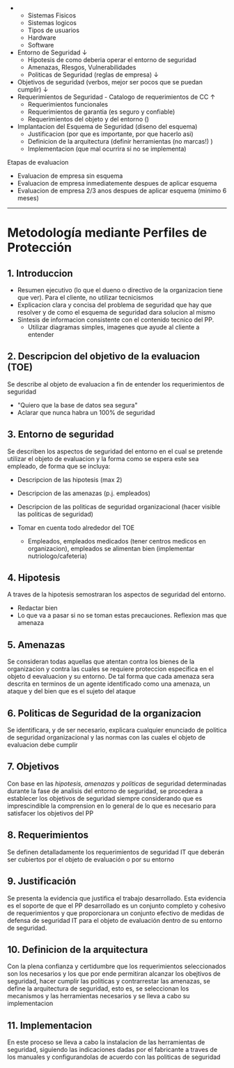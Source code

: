 - 
	- Sistemas Fisicos
	- Sistemas logicos
	- Tipos de usuarios
	- Hardware
	- Software
- Entorno de Seguridad $\downarrow$
	- Hipotesis de como deberia operar el entorno de seguridad
	- Amenazas, RIesgos, Vulnerabilidades
	- Politicas de Seguridad (reglas de empresa) $\downarrow$
- Objetivos de seguridad (verbos, mejor ser pocos que se puedan cumplir) $\downarrow$
- Requerimientos de Seguridad
		- Catalogo de requerimientos de CC $\uparrow$
	- Requerimientos funcionales
	- Requerimientos de garantia (es seguro y confiable)
	- Requerimientos del objeto y del entorno ()
- Implantacion del Esquema de Seguridad (diseno del esquema)
	- Justificacion (por que es importante, por que hacerlo asi)
	- Definicion de la arquitectura (definir herramientas (no marcas!) )
	- Implementacion (que mal ocurrira si no se implementa)

Etapas de evaluacion 
- Evaluacion de empresa sin esquema
- Evaluacion de empresa inmediatemente despues de aplicar esquema
- Evaluacion de empresa 2/3 anos despues de aplicar esquema (minimo 6 meses)

___

# Metodología mediante Perfiles de Protección

## 1. Introduccion
- Resumen ejecutivo (lo que el dueno o directivo de la organizacion tiene que ver). Para el cliente, no utilizar tecnicismos
- Explicacion clara y concisa del problema de seguridad que hay que resolver y de como el esquema de seguridad dara solucion al mismo
- Sintesis de informacion consistente con el contenido tecnico del PP.
	- Utilizar diagramas simples, imagenes que ayude al cliente a entender

## 2. Descripcion del objetivo de la evaluacion (TOE)
Se describe al objeto de evaluacion a fin de entender los requerimientos de seguridad

- "Quiero que la base de datos sea segura" 
- Aclarar que nunca habra un 100% de seguridad

## 3. Entorno de seguridad
Se describen los aspectos de seguridad del entorno en el cual se pretende utilizar el objeto de evaluacion y la forma como se espera este sea empleado, de forma que se incluya:
- Descripcion de las hipotesis (max 2)
- Descripcion de las amenazas (p.j. empleados)
- Descripcion de las politicas de seguridad organizacional (hacer visible las politicas de seguridad)

- Tomar en cuenta todo alrededor del TOE
	- Empleados, empleados medicados (tener centros medicos en organizacion), empleados se alimentan bien (implementar nutriologo/cafeteria)

## 4. Hipotesis
A traves de la hipotesis semostraran los aspectos de seguridad del entorno.
- Redactar bien
- Lo que va a pasar si no se toman estas precauciones. Reflexion mas que amenaza

## 5. Amenazas
Se consideran todas aquellas que atentan contra los bienes de la organizacion y contra las cuales se requiere proteccion especifica en el objeto d eevaluacion y su entorno. De tal forma que cada amenaza sera descrita en terminos de un agente identificado como una amenaza, un ataque y del bien que es el sujeto del ataque

## 6. Politicas de Seguridad de la organizacion
Se identificara, y de ser necesario, explicara cualquier enunciado de politica de seguridad organizacional y las normas con las cuales el objeto de evaluacion debe cumplir

## 7. Objetivos
Con base en las *hipotesis, amenazas* y *politicas* de seguridad determinadas durante la fase de analisis del entorno de seguridad, se procedera a establecer los objetivos de seguridad siempre considerando que es imprescindible la comprension en lo general de lo que es necesario para satisfacer los objetivos del PP

## 8. Requerimientos
Se definen detalladamente los requerimientos de seguridad IT que deberán ser cubiertos por el objeto de evaluación o por su entorno

## 9. Justificación
Se presenta la evidencia que justifica el trabajo desarrollado. Esta evidencia es el soporte de que el PP desarrollado es un conjunto completo y cohesivo de requerimientos y que proporcionara un conjunto efectivo de medidas de defensa de seguridad IT para el objeto de evaluación dentro de su entorno de seguridad.

## 10. Definicion de la arquitectura
Con la plena confianza y certidumbre que los requerimientos seleccionados son los necesarios y los que por ende permitiran alcanzar los obejtivos de seguridad, hacer cumplir las politicas y contrarrestar las amenazas, se define la arquitectura de seguridad, esto es, se seleccionan los mecanismos y las herramientas necesarios y se lleva a cabo su implementacion

## 11. Implementacion
En este proceso se lleva a cabo la instalacion de las herramientas de seguridad, siguiendo las indicaciones dadas por el fabricante a traves de los manuales y configurandolas de acuerdo con las politicas de seguridad
